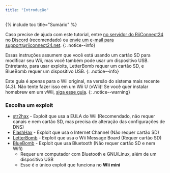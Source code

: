 ```yaml
---
title: "Introdução"
---
```


{% include toc title="Sumário" %}

Caso precise de ajuda com este tutorial, entre [no servidor do RiiConnect24 no Discord](https://discord.gg/b4Y7jfD) (recomendado) ou [envie um e-mail para support@riiconnect24.net](mailto:support@riiconnect24.net).
{: .notice--info}

Essas instruções assumem que você está usando um cartão SD para modificar seu Wii, mas você também pode usar um dispositivo USB. Entretanto, para usar exploits, LetterBomb requer um cartão SD, e BlueBomb requer um dispositivo USB.
{: .notice--info}

Este guia é apenas para o Wii original, na versão do sistema mais recente (4.3). Não tente fazer isso em um Wii U (vWii)! Se você quer instalar homebrew em um vWii, [siga esse guia](https://wiiuguide.xyz/#/vwii/vwii-modding).
{: .notice--warning}

### Escolha um exploit

- [str2hax](str2hax) - Exploit que usa a EULA do Wii (Recomendado, não requer canais e nem cartão SD, mas precisa de alteração das configurações de DNS)
- [FlashHax](flashhax) - Exploit que usa o Internet Channel (Não requer cartão SD)
- [LetterBomb](letterbomb) - Exploit que usa o Wii Message Board (Requer cartão SD)
- [BlueBomb](bluebomb) - Exploit que usa Bluetooth (Não requer cartão SD e nem Wifi)
    * Requer um computador com Bluetooth e GNU/Linux, além de um dispositivo USB
    * Esse é o único exploit que funciona no **Wii mini**
